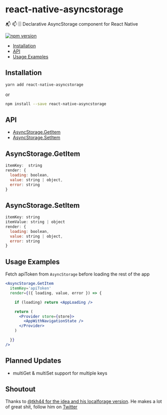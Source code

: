 # react-native-asyncstorage

📬 📫 🗄 Declarative AsyncStorage component for React Native

[![npm version](https://badge.fury.io/js/react-native-asyncstorage.svg)](https://badge.fury.io/js/react-native-asyncstorage)

- [Installation](#installation)
- [API](#api)
- [Usage Examples](#usage-examples)

## Installation

```zsh
yarn add react-native-asyncstorage
```

or

```zsh
npm install --save react-native-asyncstorage
```

## API

- [AsyncStorage.GetItem](#asyncstoragegetitem)
- [AsyncStorage.SetItem](#asyncstoragesetitem)

## AsyncStorage.GetItem

```js
itemKey:  string
render: {
  loading: boolean,
  value: string | object,
  error: string
}
```

## AsyncStorage.SetItem

```js
itemKey: string
itemValue: string | object
render: {
  loading: boolean,
  value: string | object,
  error: string
}
```

## Usage Examples

Fetch apiToken from `AsyncStorage` before loading the rest of the app

```jsx
<AsyncStorage.GetItem
  itemKey='apiToken'
  render={({ loading, value, error }) => {

    if (loading) return <AppLoading />

    return (
      <Provider store={store}>
        <AppWithNavigationState />
      </Provider>
    )

  }}
/>
```

## Planned Updates

- multiGet & multiSet support for multiple keys

## Shoutout

Thanks to [@tkh44 for the idea and his localforage version](https://github.com/tkh44/react-localforage). He makes a lot of great shit, follow him on [Twitter](https://www.twitter.com/tkh44)
